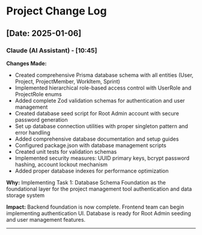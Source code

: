 # Project Change Log

## [Date: 2025-01-06]

### Claude (AI Assistant) - [10:45]

**Changes Made:**

- Created comprehensive Prisma database schema with all entities (User, Project, ProjectMember, WorkItem, Sprint)
- Implemented hierarchical role-based access control with UserRole and ProjectRole enums
- Added complete Zod validation schemas for authentication and user management
- Created database seed script for Root Admin account with secure password generation
- Set up database connection utilities with proper singleton pattern and error handling
- Added comprehensive database documentation and setup guides
- Configured package.json with database management scripts
- Created unit tests for validation schemas
- Implemented security measures: UUID primary keys, bcrypt password hashing, account lockout mechanism
- Added proper database indexes for performance optimization

**Why:** Implementing Task 1: Database Schema Foundation as the foundational layer for the project management tool authentication and data storage system

**Impact:** Backend foundation is now complete. Frontend team can begin implementing authentication UI. Database is ready for Root Admin seeding and user management features.

---
